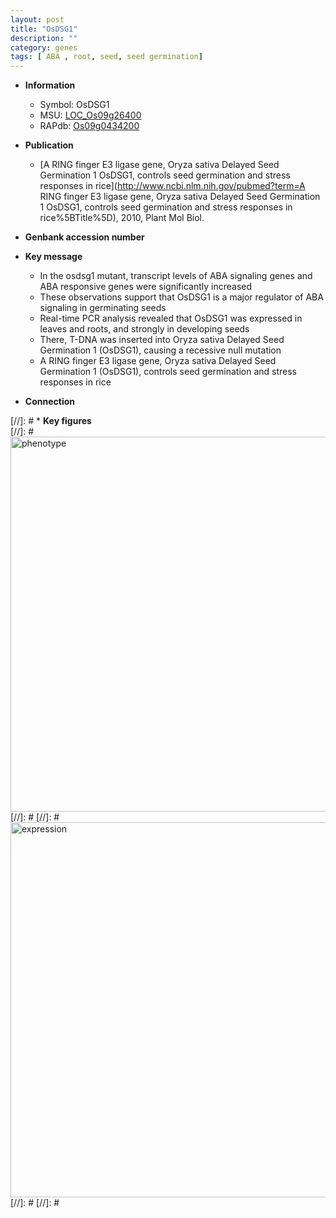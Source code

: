 ```yaml
---
layout: post
title: "OsDSG1"
description: ""
category: genes
tags: [ ABA , root, seed, seed germination]
---
```


* **Information**  
    + Symbol: OsDSG1  
    + MSU: [LOC_Os09g26400](http://rice.plantbiology.msu.edu/cgi-bin/ORF_infopage.cgi?orf=LOC_Os09g26400)  
    + RAPdb: [Os09g0434200](http://rapdb.dna.affrc.go.jp/viewer/gbrowse_details/irgsp1?name=Os09g0434200)  

* **Publication**  
    + [A RING finger E3 ligase gene, Oryza sativa Delayed Seed Germination 1 OsDSG1, controls seed germination and stress responses in rice](http://www.ncbi.nlm.nih.gov/pubmed?term=A RING finger E3 ligase gene, Oryza sativa Delayed Seed Germination 1 OsDSG1, controls seed germination and stress responses in rice%5BTitle%5D), 2010, Plant Mol Biol.

* **Genbank accession number**  

* **Key message**  
    + In the osdsg1 mutant, transcript levels of ABA signaling genes and ABA responsive genes were significantly increased
    + These observations support that OsDSG1 is a major regulator of ABA signaling in germinating seeds
    + Real-time PCR analysis revealed that OsDSG1 was expressed in leaves and roots, and strongly in developing seeds
    + There, T-DNA was inserted into Oryza sativa Delayed Seed Germination 1 (OsDSG1), causing a recessive null mutation
    + A RING finger E3 ligase gene, Oryza sativa Delayed Seed Germination 1 (OsDSG1), controls seed germination and stress responses in rice

* **Connection**  

[//]: # * **Key figures**  
[//]: # <img src="http://funRiceGenes.github.io/images/OsDSG1.pheno.png" alt="phenotype"  style="width: 600px;"/>
[//]: # 
[//]: # <img src="http://funRiceGenes.github.io/images/OsDSG1.exp.png" alt="expression"  style="width: 600px;"/>
[//]: # 
[//]: # 
